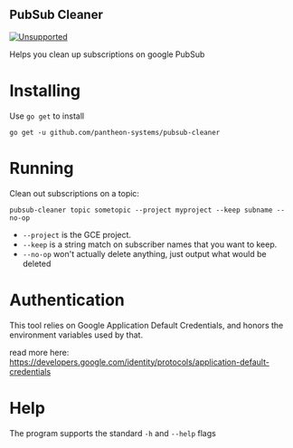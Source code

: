 PubSub Cleaner
--------------

[![Unsupported](https://img.shields.io/badge/Pantheon-Unsupported-yellow?logo=pantheon&color=FFDC28)](https://pantheon.io/docs/oss-support-levels#unsupported)

Helps you clean up subscriptions on google PubSub

Installing
==========

Use `go get` to install

```
go get -u github.com/pantheon-systems/pubsub-cleaner
```

Running
=======

Clean out subscriptions on a topic:

```
pubsub-cleaner topic sometopic --project myproject --keep subname --no-op
```

-	`--project` is the GCE project.
-	`--keep` is a string match on subscriber names that you want to keep.
-	`--no-op` won't actually delete anything, just output what would be deleted

Authentication
==============

This tool relies on Google Application Default Credentials, and honors the environment variables used by that.

read more here: https://developers.google.com/identity/protocols/application-default-credentials

Help
====

The program supports the standard `-h` and `--help` flags
